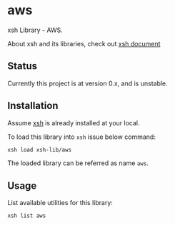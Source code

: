 # aws

xsh Library - AWS.

About xsh and its libraries, check out [xsh document](https://github.com/alexzhangs/xsh)

## Status

Currently this project is at version 0.x, and is unstable.

## Installation

Assume [xsh](https://github.com/alexzhangs/xsh) is already installed at your local.

To load this library into `xsh` issue below command:

```bash
xsh load xsh-lib/aws
```

The loaded library can be referred as name `aws`.

## Usage

List available utilities for this library:

```bash
xsh list aws
```
